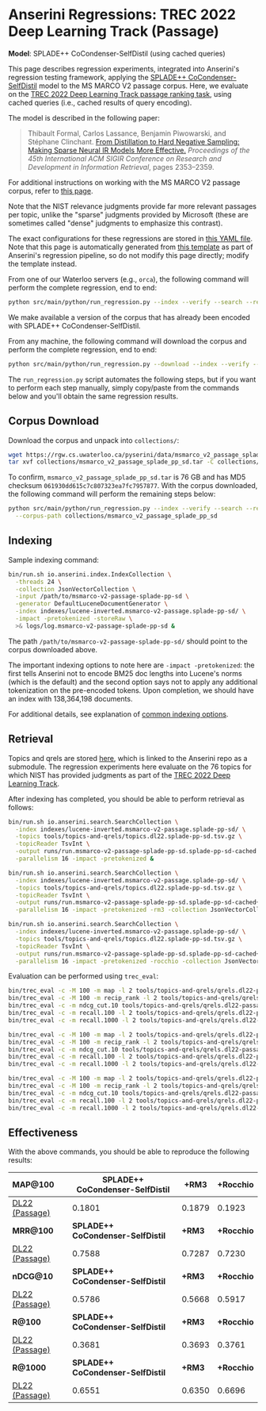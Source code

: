 # Anserini Regressions: TREC 2022 Deep Learning Track (Passage)

**Model**: SPLADE++ CoCondenser-SelfDistil (using cached queries)

This page describes regression experiments, integrated into Anserini's regression testing framework, applying the [SPLADE++ CoCondenser-SelfDistil](https://huggingface.co/naver/splade-cocondenser-selfdistil) model to the MS MARCO V2 passage corpus.
Here, we evaluate on the [TREC 2022 Deep Learning Track passage ranking task](https://trec.nist.gov/data/deep2022.html), using cached queries (i.e., cached results of query encoding).

The model is described in the following paper:

> Thibault Formal, Carlos Lassance, Benjamin Piwowarski, and Stéphane Clinchant. [From Distillation to Hard Negative Sampling: Making Sparse Neural IR Models More Effective.](https://dl.acm.org/doi/10.1145/3477495.3531857) _Proceedings of the 45th International ACM SIGIR Conference on Research and Development in Information Retrieval_, pages 2353–2359.

For additional instructions on working with the MS MARCO V2 passage corpus, refer to [this page](../../docs/experiments-msmarco-v2.md).

Note that the NIST relevance judgments provide far more relevant passages per topic, unlike the "sparse" judgments provided by Microsoft (these are sometimes called "dense" judgments to emphasize this contrast).

The exact configurations for these regressions are stored in [this YAML file](../../src/main/resources/regression/dl22-passage.splade-pp-sd.cached.yaml).
Note that this page is automatically generated from [this template](../../src/main/resources/docgen/templates/dl22-passage.splade-pp-sd.cached.template) as part of Anserini's regression pipeline, so do not modify this page directly; modify the template instead.

From one of our Waterloo servers (e.g., `orca`), the following command will perform the complete regression, end to end:

```bash
python src/main/python/run_regression.py --index --verify --search --regression dl22-passage.splade-pp-sd.cached
```

We make available a version of the corpus that has already been encoded with SPLADE++ CoCondenser-SelfDistil.

From any machine, the following command will download the corpus and perform the complete regression, end to end:

```bash
python src/main/python/run_regression.py --download --index --verify --search --regression dl22-passage.splade-pp-sd.cached
```

The `run_regression.py` script automates the following steps, but if you want to perform each step manually, simply copy/paste from the commands below and you'll obtain the same regression results.

## Corpus Download

Download the corpus and unpack into `collections/`:

```bash
wget https://rgw.cs.uwaterloo.ca/pyserini/data/msmarco_v2_passage_splade_pp_sd.tar -P collections/
tar xvf collections/msmarco_v2_passage_splade_pp_sd.tar -C collections/
```

To confirm, `msmarco_v2_passage_splade_pp_sd.tar` is 76 GB and has MD5 checksum `061930dd615c7c807323ea7fc7957877`.
With the corpus downloaded, the following command will perform the remaining steps below:

```bash
python src/main/python/run_regression.py --index --verify --search --regression dl22-passage.splade-pp-sd.cached \
  --corpus-path collections/msmarco_v2_passage_splade_pp_sd
```

## Indexing

Sample indexing command:

```bash
bin/run.sh io.anserini.index.IndexCollection \
  -threads 24 \
  -collection JsonVectorCollection \
  -input /path/to/msmarco-v2-passage-splade-pp-sd \
  -generator DefaultLuceneDocumentGenerator \
  -index indexes/lucene-inverted.msmarco-v2-passage.splade-pp-sd/ \
  -impact -pretokenized -storeRaw \
  >& logs/log.msmarco-v2-passage-splade-pp-sd &
```

The path `/path/to/msmarco-v2-passage-splade-pp-sd/` should point to the corpus downloaded above.

The important indexing options to note here are `-impact -pretokenized`: the first tells Anserini not to encode BM25 doc lengths into Lucene's norms (which is the default) and the second option says not to apply any additional tokenization on the pre-encoded tokens.
Upon completion, we should have an index with 138,364,198 documents.

For additional details, see explanation of [common indexing options](../../docs/common-indexing-options.md).

## Retrieval

Topics and qrels are stored [here](https://github.com/castorini/anserini-tools/tree/master/topics-and-qrels), which is linked to the Anserini repo as a submodule.
The regression experiments here evaluate on the 76 topics for which NIST has provided judgments as part of the [TREC 2022 Deep Learning Track](https://trec.nist.gov/data/deep2022.html).

After indexing has completed, you should be able to perform retrieval as follows:

```bash
bin/run.sh io.anserini.search.SearchCollection \
  -index indexes/lucene-inverted.msmarco-v2-passage.splade-pp-sd/ \
  -topics tools/topics-and-qrels/topics.dl22.splade-pp-sd.tsv.gz \
  -topicReader TsvInt \
  -output runs/run.msmarco-v2-passage-splade-pp-sd.splade-pp-sd-cached.topics.dl22.splade-pp-sd.txt \
  -parallelism 16 -impact -pretokenized &

bin/run.sh io.anserini.search.SearchCollection \
  -index indexes/lucene-inverted.msmarco-v2-passage.splade-pp-sd/ \
  -topics tools/topics-and-qrels/topics.dl22.splade-pp-sd.tsv.gz \
  -topicReader TsvInt \
  -output runs/run.msmarco-v2-passage-splade-pp-sd.splade-pp-sd-cached+rm3.topics.dl22.splade-pp-sd.txt \
  -parallelism 16 -impact -pretokenized -rm3 -collection JsonVectorCollection &

bin/run.sh io.anserini.search.SearchCollection \
  -index indexes/lucene-inverted.msmarco-v2-passage.splade-pp-sd/ \
  -topics tools/topics-and-qrels/topics.dl22.splade-pp-sd.tsv.gz \
  -topicReader TsvInt \
  -output runs/run.msmarco-v2-passage-splade-pp-sd.splade-pp-sd-cached+rocchio.topics.dl22.splade-pp-sd.txt \
  -parallelism 16 -impact -pretokenized -rocchio -collection JsonVectorCollection &
```

Evaluation can be performed using `trec_eval`:

```bash
bin/trec_eval -c -M 100 -m map -l 2 tools/topics-and-qrels/qrels.dl22-passage.txt runs/run.msmarco-v2-passage-splade-pp-sd.splade-pp-sd-cached.topics.dl22.splade-pp-sd.txt
bin/trec_eval -c -M 100 -m recip_rank -l 2 tools/topics-and-qrels/qrels.dl22-passage.txt runs/run.msmarco-v2-passage-splade-pp-sd.splade-pp-sd-cached.topics.dl22.splade-pp-sd.txt
bin/trec_eval -c -m ndcg_cut.10 tools/topics-and-qrels/qrels.dl22-passage.txt runs/run.msmarco-v2-passage-splade-pp-sd.splade-pp-sd-cached.topics.dl22.splade-pp-sd.txt
bin/trec_eval -c -m recall.100 -l 2 tools/topics-and-qrels/qrels.dl22-passage.txt runs/run.msmarco-v2-passage-splade-pp-sd.splade-pp-sd-cached.topics.dl22.splade-pp-sd.txt
bin/trec_eval -c -m recall.1000 -l 2 tools/topics-and-qrels/qrels.dl22-passage.txt runs/run.msmarco-v2-passage-splade-pp-sd.splade-pp-sd-cached.topics.dl22.splade-pp-sd.txt

bin/trec_eval -c -M 100 -m map -l 2 tools/topics-and-qrels/qrels.dl22-passage.txt runs/run.msmarco-v2-passage-splade-pp-sd.splade-pp-sd-cached+rm3.topics.dl22.splade-pp-sd.txt
bin/trec_eval -c -M 100 -m recip_rank -l 2 tools/topics-and-qrels/qrels.dl22-passage.txt runs/run.msmarco-v2-passage-splade-pp-sd.splade-pp-sd-cached+rm3.topics.dl22.splade-pp-sd.txt
bin/trec_eval -c -m ndcg_cut.10 tools/topics-and-qrels/qrels.dl22-passage.txt runs/run.msmarco-v2-passage-splade-pp-sd.splade-pp-sd-cached+rm3.topics.dl22.splade-pp-sd.txt
bin/trec_eval -c -m recall.100 -l 2 tools/topics-and-qrels/qrels.dl22-passage.txt runs/run.msmarco-v2-passage-splade-pp-sd.splade-pp-sd-cached+rm3.topics.dl22.splade-pp-sd.txt
bin/trec_eval -c -m recall.1000 -l 2 tools/topics-and-qrels/qrels.dl22-passage.txt runs/run.msmarco-v2-passage-splade-pp-sd.splade-pp-sd-cached+rm3.topics.dl22.splade-pp-sd.txt

bin/trec_eval -c -M 100 -m map -l 2 tools/topics-and-qrels/qrels.dl22-passage.txt runs/run.msmarco-v2-passage-splade-pp-sd.splade-pp-sd-cached+rocchio.topics.dl22.splade-pp-sd.txt
bin/trec_eval -c -M 100 -m recip_rank -l 2 tools/topics-and-qrels/qrels.dl22-passage.txt runs/run.msmarco-v2-passage-splade-pp-sd.splade-pp-sd-cached+rocchio.topics.dl22.splade-pp-sd.txt
bin/trec_eval -c -m ndcg_cut.10 tools/topics-and-qrels/qrels.dl22-passage.txt runs/run.msmarco-v2-passage-splade-pp-sd.splade-pp-sd-cached+rocchio.topics.dl22.splade-pp-sd.txt
bin/trec_eval -c -m recall.100 -l 2 tools/topics-and-qrels/qrels.dl22-passage.txt runs/run.msmarco-v2-passage-splade-pp-sd.splade-pp-sd-cached+rocchio.topics.dl22.splade-pp-sd.txt
bin/trec_eval -c -m recall.1000 -l 2 tools/topics-and-qrels/qrels.dl22-passage.txt runs/run.msmarco-v2-passage-splade-pp-sd.splade-pp-sd-cached+rocchio.topics.dl22.splade-pp-sd.txt
```

## Effectiveness

With the above commands, you should be able to reproduce the following results:

| **MAP@100**                                                                                                  | **SPLADE++ CoCondenser-SelfDistil**| **+RM3**  | **+Rocchio**|
|:-------------------------------------------------------------------------------------------------------------|-----------|-----------|-----------|
| [DL22 (Passage)](https://microsoft.github.io/msmarco/TREC-Deep-Learning)                                     | 0.1801    | 0.1879    | 0.1923    |
| **MRR@100**                                                                                                  | **SPLADE++ CoCondenser-SelfDistil**| **+RM3**  | **+Rocchio**|
| [DL22 (Passage)](https://microsoft.github.io/msmarco/TREC-Deep-Learning)                                     | 0.7588    | 0.7287    | 0.7230    |
| **nDCG@10**                                                                                                  | **SPLADE++ CoCondenser-SelfDistil**| **+RM3**  | **+Rocchio**|
| [DL22 (Passage)](https://microsoft.github.io/msmarco/TREC-Deep-Learning)                                     | 0.5786    | 0.5668    | 0.5917    |
| **R@100**                                                                                                    | **SPLADE++ CoCondenser-SelfDistil**| **+RM3**  | **+Rocchio**|
| [DL22 (Passage)](https://microsoft.github.io/msmarco/TREC-Deep-Learning)                                     | 0.3681    | 0.3693    | 0.3761    |
| **R@1000**                                                                                                   | **SPLADE++ CoCondenser-SelfDistil**| **+RM3**  | **+Rocchio**|
| [DL22 (Passage)](https://microsoft.github.io/msmarco/TREC-Deep-Learning)                                     | 0.6551    | 0.6350    | 0.6696    |
